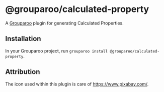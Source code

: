 # @grouparoo/calculated-property

A [Grouparoo](https://www.grouparoo.com) plugin for generating Calculated Properties.

<!-- DOCS IN PROGRESS Learn more about Grouparoo Plugins at [www.grouparoo.com/docs/plugins](https://www.grouparoo.com/docs/plugins). -->

## Installation

In your Grouparoo project, run `grouparoo install @grouparoo/calculated-property`.

## Attribution

The icon used within this plugin is care of https://www.pixabay.com/.

